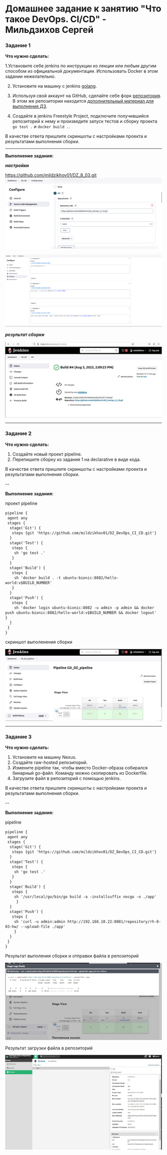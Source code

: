 # Домашнее задание к занятию "Что такое DevOps. СI/СD" - Мильдзихов Сергей

### Задание 1

**Что нужно сделать:**

1.Установите себе jenkins по инструкции из лекции или любым другим способом из официальной документации. Использовать Docker в этом задании нежелательно.

2. Установите на машину с jenkins [golang](https://golang.org/doc/install).

3. Используя свой аккаунт на GitHub, сделайте себе форк [репозитория](https://github.com/netology-code/sdvps-materials.git). В этом же репозитории находится [дополнительный материал для выполнения ДЗ](https://github.com/netology-code/sdvps-materials/blob/main/CICD/8.2-hw.md).

4. Создайте в jenkins Freestyle Project, подключите получившийся репозиторий к нему и произведите запуск тестов и сборку проекта ```go test .``` и  ```docker build .```.

В качестве ответа пришлите скриншоты с настройками проекта и результатами выполнения сборки.

---

**Выполнение задания:**



***настройки***

https://github.com/mildzikhov01/DZ_8_03.git
![screen1](https://github.com/mildzikhov01/DZ_8_03/blob/main/DZ_Git_Settings_3.png)

![screen2](https://github.com/mildzikhov01/DZ_8_03/blob/main/DZ_Git_Settings_4.png)


***результат сборки***

![screen6](https://github.com/mildzikhov01/DZ_8_03/blob/main/Screenshot_1.png)


---

### Задание 2


**Что нужно сделать:**

1. Создайте новый проект pipeline.
2. Перепишите сборку из задания 1 на declarative в виде кода.

В качестве ответа пришлите скриншоты с настройками проекта и результатами выполнения сборки.

--

**Выполнение задания:**

проект pipeline

```
pipeline {
 agent any
 stages {
  stage('Git') {
   steps {git 'https://github.com/mildzikhov01/DZ_DevOps_CI_CD.git'}
  }
  stage('Test') {
   steps {
    sh 'go test .'
   }
  }
  stage('Build') {
   steps {
    sh 'docker build . -t ubuntu-bionic:8082/hello-world:v$BUILD_NUMBER'
   }
  }
  stage('Push') {
   steps {
    sh 'docker login ubuntu-bionic:8082 -u admin -p admin && docker push ubuntu-bionic:8082/hello-world:v$BUILD_NUMBER && docker logout'   }
  }
 }
}
```

скриншот выполенения сборки

![screen](https://github.com/mildzikhov01/DZ_8_03/blob/main/Screenshot_pipeline.jpg)


---

### Задание 3


**Что нужно сделать:**

1. Установите на машину Nexus.
2. Создайте raw-hosted репозиторий.
3. Измените pipeline так, чтобы вместо Docker-образа собирался бинарный go-файл. Команду можно скопировать из Dockerfile.
4. Загрузите файл в репозиторий с помощью jenkins.

В качестве ответа пришлите скриншоты с настройками проекта и результатами выполнения сборки.

--

**Выполнение задания:**

pipeline
```
pipeline {
 agent any
 stages {
  stage('Git') {
   steps {git 'https://github.com/mildzikhov01/DZ_DevOps_CI_CD.git'}
  }
  stage('Test') {
   steps {
    sh 'go test .'
   }
  }
  stage('Build') {
   steps {
    sh '/usr/local/go/bin/go build -a -installsuffix nocgo -o ./app'
     }
  }
  stage('Push') {
   steps {
    sh 'curl -u admin:admin http://192.168.10.22:8081/repository/rh-8-03-hw/ --upload-file ./app'   
    }
  }
 }
}
```

Результат выполения сборки и отправки файла в репозиторий

![screen](https://github.com/mildzikhov01/DZ_8_03/blob/main/jenkins_build_go.JPG)

Результат загрузки файла в репозиторий

![screen](https://github.com/mildzikhov01/DZ_8_03/blob/main/nexus_repo-rh-8-03-hw.JPG)

